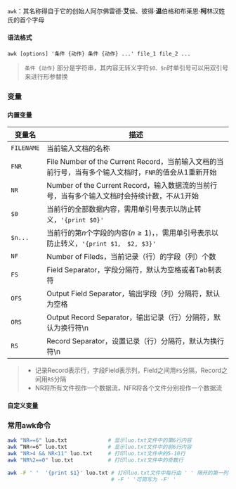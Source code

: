 `awk`：其名称得自于它的创始人阿尔佛雷德·**艾**侯、彼得·**温**伯格和布莱恩·**柯**林汉姓氏的首个字母

#### 语法格式
`awk [options] '条件 {动作} 条件 {动作} ...' file_1 file_2 ...`
> `条件 {动作}` 部分是字符串，其内容无转义字符`$0、$n`时单引号可以用双引号来进行形参替换

### 变量
#### 内置变量
| 变量名 | 描述 |
| --- | --- |
| `FILENAME` | 当前输入文档的名称 |
| `FNR` | File Number of the Current Record，当前输入文档的当前行号，当有多个输入文档时，`FNR`的值会从1重新开始 |
| `NR` | Number of the Current Record，输入数据流的当前行号，当有多个输入文档时会持续计数，不从1开始 |
| `$0` | 当前行的全部数据内容，需用单引号表示以防止转义，`'{print $0}'` |
| `$n...` | 当前行的第$n$个字段的内容($n\ge 1$)，，需用单引号表示以防止转义，`'{print $1， $2, $3}'` |
| `NF` | Number of Fileds，当前记录（行）的字段（列）个数 |
| `FS` | Field Separator，字段分隔符，默认为空格或者Tab制表符 |
| `OFS` | Output Field Separator，输出字段（列）分隔符，默认为空格 |
| `ORS` | Output Record Separator，输出记录（行）分隔符，默认为换行符\n |
| `RS` | Record Separator，设置记录（行）分隔符，默认为换行符\n |  

>- 记录Record表示行，字段Field表示列，Field之间用`FS`分隔，Record之间用`RS`分隔  
>- NR将所有文件视作一个数据流，NFR将各个文件分别视作一个数据流

#### 自定义变量


### 常用awk命令
```bash
awk "NR==6" luo.txt             # 显示luo.txt文件中的第6行内容
awk “NR<=6” luo.txt             # 显示luo.txt文件中的前6行内容
awk "NR>4 && NR<11" luo.txt     # 打印luo.txt文件中的5-10行
awk "NR%2==0" luo.txt           # 打印luo.txt文件中的奇数行

awk -F ' '  '{print $1}' luo.txt # 打印luo.txt文件中每行由 ' ' 隔开的第一列
                                 # -F ' '可简写为 -F' '
```